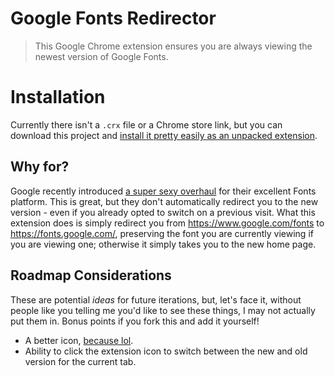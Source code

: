 # Google Fonts Redirector

> This Google Chrome extension ensures you are always viewing the newest version
> of Google Fonts.

# Installation

Currently there isn't a `.crx` file or a Chrome store link, but you can download
this project and [install it pretty easily as an unpacked extension](https://developer.chrome.com/extensions/getstarted#unpacked).

## Why for?

Google recently introduced [a super sexy overhaul](https://design.google.com/articles/reimagining-google-fonts/)
for their excellent Fonts platform. This is great, but they don't automatically
redirect you to the new version - even if you already opted to switch on a
previous visit. What this extension does is simply redirect you from
https://www.google.com/fonts to https://fonts.google.com/, preserving the font
you are currently viewing if you are viewing one; otherwise it simply takes you
to the new home page.

## Roadmap Considerations

These are potential _ideas_ for future iterations, but, let's face it, without
people like you telling me you'd like to see these things, I may not actually
put them in. Bonus points if you fork this and add it yourself!

- A better icon, [because lol](https://github.com/mikebranski/google-fonts-redirector/blob/master/icon-19.png).
- Ability to click the extension icon to switch between the new and old version
  for the current tab.
